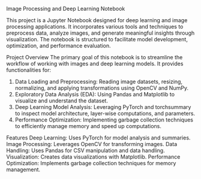 Image Processing and Deep Learning Notebook

This project is a Jupyter Notebook designed for deep learning and image processing applications. It incorporates various tools and techniques to preprocess data, analyze images, and generate meaningful insights through visualization. The notebook is structured to facilitate model development, optimization, and performance evaluation.

Project Overview
The primary goal of this notebook is to streamline the workflow of working with images and deep learning models. It provides functionalities for:
1) Data Loading and Preprocessing: Reading image datasets, resizing, normalizing, and applying transformations using OpenCV and NumPy.
2) Exploratory Data Analysis (EDA): Using Pandas and Matplotlib to visualize and understand the dataset.
3) Deep Learning Model Analysis: Leveraging PyTorch and torchsummary to inspect model architecture, layer-wise computations, and parameters.
4) Performance Optimization: Implementing garbage collection techniques to efficiently manage memory and speed up computations.

Features
Deep Learning: Uses PyTorch for model analysis and summaries.
Image Processing: Leverages OpenCV for transforming images.
Data Handling: Uses Pandas for CSV manipulation and data handling.
Visualization: Creates data visualizations with Matplotlib.
Performance Optimization: Implements garbage collection techniques for memory management.

